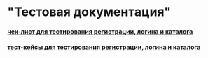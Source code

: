 # "Тестовая документация"
#### [чек-лист для тестирования регистрации, логина и каталога](https://docs.google.com/spreadsheets/d/1zwhsdN667Qrc3eg_2llk7Wu7GYBM7IAjVa9FMN-EVSE/edit?usp=sharing)
#### [тест-кейсы для тестирования регистрации, логина и каталога](https://app.qase.io/project/G9?suite=28)
